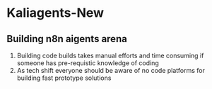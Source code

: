 # Kaliagents-New

## Building n8n aigents arena
1) Building code builds takes manual efforts and time consuming if someone has pre-requistic knowledge of coding
2) As tech shift everyone should be aware of no code platforms for building fast prototype solutions



